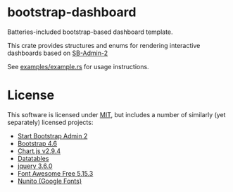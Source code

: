 # bootstrap-dashboard

<!-- cargo-rdme start -->

Batteries-included bootstrap-based dashboard template.

This crate provides structures and enums for rendering interactive dashboards based on [SB-Admin-2](https://startbootstrap.com/theme/sb-admin-2)

See [examples/example.rs](examples/example.rs) for usage instructions.

<!-- cargo-rdme end -->

# License

This software is licensed under [MIT](LICENSE.md), but includes a number of similarly (yet separately) licensed projects:

* [Start Bootstrap Admin 2](https://github.com/StartBootstrap/startbootstrap-sb-admin-2/blob/f0309881ef82794a1bd6257cd321801bc38a0f3d/LICENSE)
* [Bootstrap 4.6](https://github.com/twbs/bootstrap/blob/main/LICENSE)
* [Chart.js v2.9.4](https://github.com/chartjs/Chart.js/blob/9bd4cf82fda9f50a5fb50b72843e06ab88124278/LICENSE.md)
* [Datatables](datatables.net/license)
* [jquery 3.6.0](jquery.org/license)
* [Font Awesome Free 5.15.3](https://fontawesome.com/license/free)
* [Nunito (Google Fonts)](https://fonts.google.com/specimen/Nunito/about)
